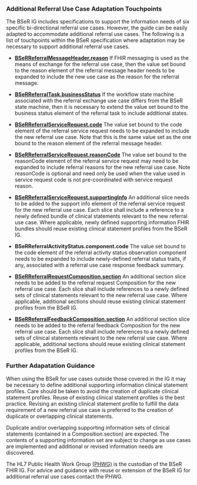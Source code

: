 ### Additional Referral Use Case Adaptation Touchpoints

The BSeR IG includes specifications to support the information needs of six specific bi-directional referral use cases. However, the guide can be easily adapted to accommodate additional referral use cases. The following is a list of touchpoints within the BSeR specification where adaptation may be necessary to support additional referral use cases.

* **[BSeRReferralMessageHeader.reason](StructureDefinition-BSeR-ReferralMessageHeader-definitions.html#MessageHeader.reason)** If FHIR messaging is used as the means of exchange for the referral use case, then the value set bound to the reason element of the referral message header needs to be expanded to include the new use case as the reason for the referral message.

* **[BSeRReferralTask.businessStatus](StructureDefinition-BSeR-ReferralTask-definitions.html#Task.businessStatus)** If the workflow state machine associated with the referral exchange use case differs from the BSeR state machine, then it is necessary to extend the value set bound to the business status element of the referral task to include additional states.

* **[BSeRReferralServiceRequest.code](StructureDefinition-BSeR-ReferralServiceRequest-definitions.html#ServiceRequest.code)** The value set bound to the code element of the referral service request needs to be expanded to include the new referral use case. Note that this is the same value set as the one bound to the reason element of the referral message header.

* **[BSeRReferralServiceRequest.reasonCode](StructureDefinition-BSeR-ReferralServiceRequest-definitions.html#diff_ServiceRequest.reasonCode)** The value set bound to the reasonCode element of the referral service request may need to be expanded to include referral reasons for the new referral use case. Note reasonCode is optional and need only be used when the value used in service request code is not pre-coordinated with service request reason.

* **[BSeRReferralServiceRequest.supportingInfo](StructureDefinition-BSeR-ReferralServiceRequest-definitions.html#diff_ServiceRequest.supportingInfo)** An additional slice needs to be added to the support info element of the referral service request for the new referral use case. Each slice shall include a reference to a newly defined bundle of clinical statements relevant to the new referral use case. Where applicable, newly defined supporting information FHIR bundles should reuse existing clinical statement profiles from the BSeR IG.

* **BSeRReferralActivityStatus.component.code** The value set bound to the code element of the referral activity status observation component needs to be expanded to include newly-defined referral status traits, if any, associated with a referral use case response feedback summary.

* **[BSeRReferralRequestComposition.section](StructureDefinition-BSeR-ReferralRequestComposition-definitions.html#diff_Composition.section)** An additional section slice needs to be added to the referral request Composition for the new referral use case. Each slice shall include references to a newly defined sets of clinical statements relevant to the new referral use case. Where applicable, additional sections should reuse existing clinical statement profiles from the BSeR IG.

* **[BSeRReferralFeedbackComposition.section](StructureDefinition-BSeR-ReferralFeedbackComposition-definitions.html#diff_Composition.section)** An additional section slice needs to be added to the referral feedback Composition for the new referral use case. Each slice shall include references to a newly defined sets of clinical statements relevant to the new referral use case. Where applicable, additional sections should reuse existing clinical statement profiles from the BSeR IG.


### Further Adapatation Guidance

When using the BSeR for use cases outside those covered in the IG it may be necessary to define additional supporting information clinical statement profiles. Care should be taken to avoid the creation of duplicate clinical statement profiles. Reuse of existing clinical statement profiles is the best practice. Revising an existing clinical statement profile to fulfill the data requirement of a new referral use case is preferred to the creation of duplicate or overlapping clinical statements. 

Duplicate and/or overlapping supporting information sets of clinical statements (contained in a Composition.section) are expected. The contents of a supporting information set are subject to change as use cases are implemented and additional or revised information needs are discovered.

The HL7 Public Health Work Group [(PHWG)](https://confluence.hl7.org/display/PHWG) is the custodian of the BSeR FHIR IG. For advice and guidance with reuse or extension of the BSeR IG for additional referral use cases contact the PHWG.
